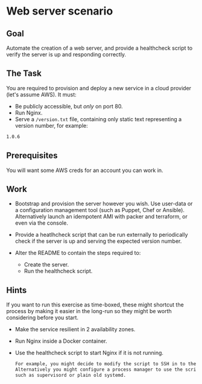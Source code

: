 # Web server scenario

## Goal

Automate the creation of a web server, and provide a healthcheck script to verify the server is up and responding correctly.

## The Task

You are required to provision and deploy a new service in a cloud provider (let's assume AWS). It must:

* Be publicly accessible, but *only* on port 80.
* Run Nginx.
* Serve a `/version.txt` file, containing only static text representing a version number, for example:

```txt
1.0.6
```

## Prerequisites

You will want some AWS creds for an account you can work in.

## Work

* Bootstrap and provision the server however you wish. Use user-data or a configuration management tool (such as Puppet, Chef or Ansible). Alternatively launch an idempotent AMI with packer and terraform, or even via the console.

* Provide a heatlhcheck script that can be run externally to periodically check if the server is up and serving the expected version number.

* Alter the README to contain the steps required to:
  * Create the server.
  * Run the healthcheck script.

## Hints

If you want to run this exercise as time-boxed, these might shortcut the process by making it easier in the long-run so they might be worth considering before you start.

* Make the service resilient in 2 availability zones.
* Run Nginx inside a Docker container.
* Use the healthcheck script to start Nginx if it is not running.

    ```txt
    For example, you might decide to modify the script to SSH in to the instances and start if needed.
    Alternatively you might configure a process manager to use the script on the hosts themselves,
    such as supervisord or plain old systemd.
    ```
